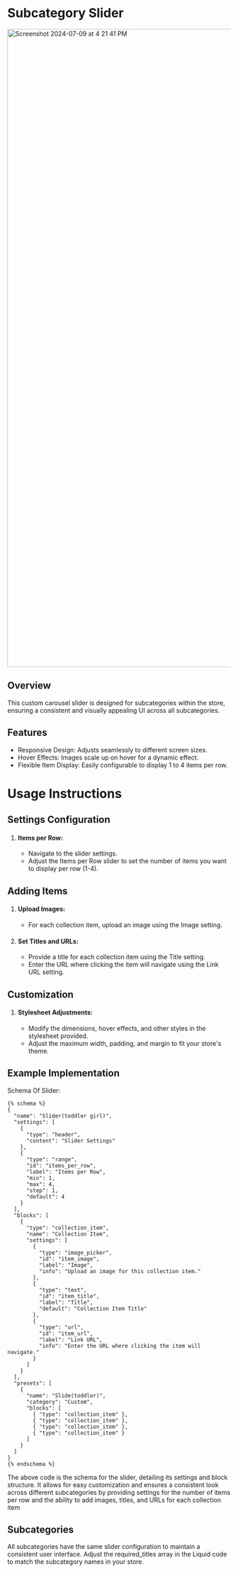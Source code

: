 # Subcategory Slider

<img width="1437" alt="Screenshot 2024-07-09 at 4 21 41 PM" src="https://github.com/Basit-Arif/Shopify_Subcategory_Template/assets/26505810/ac3e369f-93cb-4314-9613-1a3c1b5af842">

## Overview

This custom carousel slider is designed for subcategories within the store, ensuring a consistent and visually appealing UI across all subcategories.

## Features

- Responsive Design: Adjusts seamlessly to different screen sizes.
- Hover Effects: Images scale up on hover for a dynamic effect.
- Flexible Item Display: Easily configurable to display 1 to 4 items per row.

# Usage Instructions

## Settings Configuration
1. #### Items per Row:
   - Navigate to the slider settings.
   - Adjust the Items per Row slider to set the number of items you want to display per row (1-4).
   
## Adding Items
1. #### Upload Images:
    - For each collection item, upload an image using the Image setting.

2. #### Set Titles and URLs:
    - Provide a title for each collection item using the Title setting.
    - Enter the URL where clicking the item will navigate using the Link URL setting.

## Customization
1. #### Stylesheet Adjustments:
    - Modify the dimensions, hover effects, and other styles in the stylesheet provided.
    - Adjust the maximum width, padding, and margin to fit your store's theme.

## Example Implementation

Schema Of Slider:
```st
{% schema %}
{
  "name": "Slider(toddler girl)",
  "settings": [
    {
      "type": "header",
      "content": "Slider Settings"
    },
    {
      "type": "range",
      "id": "items_per_row",
      "label": "Items per Row",
      "min": 1,
      "max": 4,
      "step": 1,
      "default": 4
    }
  ],
  "blocks": [
    {
      "type": "collection_item",
      "name": "Collection Item",
      "settings": [
        {
          "type": "image_picker",
          "id": "item_image",
          "label": "Image",
          "info": "Upload an image for this collection item."
        },
        {
          "type": "text",
          "id": "item_title",
          "label": "Title",
          "default": "Collection Item Title"
        },
        {
          "type": "url",
          "id": "item_url",
          "label": "Link URL",
          "info": "Enter the URL where clicking the item will navigate."
        }
      ]
    }
  ],
  "presets": [
    {
      "name": "Slide(toddler)",
      "category": "Custom",
      "blocks": [
        { "type": "collection_item" },
        { "type": "collection_item" },
        { "type": "collection_item" },
        { "type": "collection_item" }
      ]
    }
  ]
}
{% endschema %}
```
The above code is the schema for the slider, detailing its settings and block structure. It allows for easy customization and ensures a consistent look across different subcategories by providing settings for the number of items per row and the ability to add images, titles, and URLs for each collection item

## Subcategories

All subcategories have the same slider configuration to maintain a consistent user interface. Adjust the required_titles array in the Liquid code to match the subcategory names in your store.






